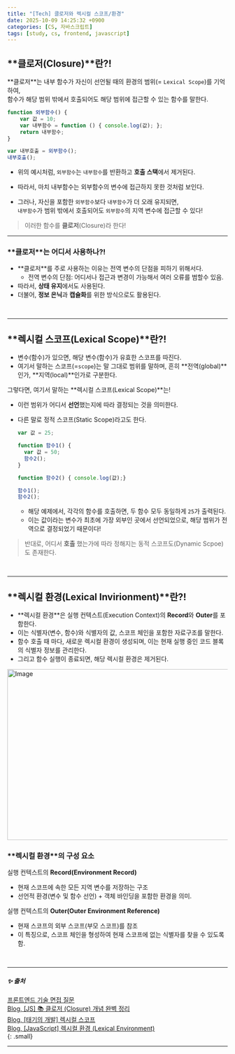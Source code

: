 ```yaml
---
title: "[Tech] 클로저와 렉시컬 스코프/환경"
date: 2025-10-09 14:25:32 +0900
categories: [CS, 자바스크립트]
tags: [study, cs, frontend, javascript]
---
```


## **<span class="purplepen">클로저</span>(Closure)**란?!   

**<span class="purplepen">클로저</span>**는 내부 함수가 <span class="yellow2pen">자신이 선언될 때의 환경의 범위</span>(= `Lexical Scope`)를 기억하여,    
함수가 <span class="blue2pen">해당 범위 밖에서 호출되어도 해당 범위에 접근할 수 있는 함수</span>를 말한다.    

```js   
function 외부함수() {
    var 값 = 10;
    var 내부함수 = function () { console.log(값); };
    return 내부함수;
}

var 내부호출 = 외부함수();
내부호출();
```   

- 위의 예시처럼, `외부함수`는 `내부함수`를 반환하고 <span class="graypen">**호출 스택**</span>에서 제거된다.  
- 따라서, 마치 내부함수는 외부함수의 변수에 접근하지 못한 것처럼 보인다.  

- 그러나, 자신을 포함한 `외부함수`보다 `내부함수`가 더 오래 유지되면,  
  `내부함수`가 범위 밖에서 호출되어도 `외부함수`의 지역 변수에 접근할 수 있다!

> 이러한 함수를 **클로저**(Closure)라 한다!

---

### **<span class="purplepen">클로저</span>**는 어디서 사용하나?!

- **<span class="purplepen">클로저</span>**를 주로 사용하는 이유는 <span class="redpen">전역 변수의 단점</span>을 피하기 위해서다.   
  - <span class="redpen">전역 변수의 단점</span>: 어디서나 접근과 변경이 가능해서 여러 오류를 범할수 있음.  
- 따라서, **상태 유지**에서도 사용된다.  
- 더불어, **정보 은닉**과 **캡슐화**를 위한 방식으로도 활용된다.  

<br>

---

## **<span class="greenpen">렉시컬 스코프</span>(Lexical Scope)**란?!    

- 변수(함수)가 있으면, 해당 변수(함수)가 유효한 스코프를 따진다.
- 여기서 말하는 스코프(=`scope`)는 말 그대로 범위를 말하며, 흔히 **전역(global)**인가, **지역(local)**인가로 구분한다. 

그렇다면, 여기서 말하는 **<span class="greenpen">렉시컬 스코프</span>(Lexical Scope)**는!    
- 이런 범위가 <span class="yellow2pen">어디서 **선언**했는지에 따라 결정되는 것</span>을 의미한다.  
- 다른 말로 <span class="greenpen">정적 스코프</span>(Static Scope)라고도 한다.  
  
  ```js   
  var 값 = 25;

  function 함수1() {
    var 값 = 50;
    함수2();
  } 

  function 함수2() { console.log(값);}
  
  함수1();
  함수2();
  ```   
  - 해당 예제에서, 각각의 함수를 호출하면, 두 함수 모두 동일하게 `25`가 출력된다.
  - 이는 값이라는 변수가 최초에 가장 외부인 곳에서 선언되었으로, 해당 범위가 전역으로 결정되었기 때문이다!  

> 반대로, 어디서 **호출** 했는가에 따라 정해지는 동적 스코프도(Dynamic Scpoe)도 존재한다.   

<br>

---

## **<span class="greenpen">렉시컬 환경</span>(Lexical Invirionment)**란?!    

- **<span class="greenpen">렉시컬 환경</span>**은 실행 컨텍스트(Execution Context)의 **Record**와 **Outer**를 포함한다.    
- 이는 식별자(변수, 함수)와 식별자의 값, 스코프 체인을 포함한 자료구조를 말한다.   
- 함수 호출 때 마다, 새로운 <span class="greenpen">렉시컬 환경</span>이 생성되며, 이는 현재 실행 중인 코드 블록의 식별자 정보를 관리한다.   
- 그리고 함수 실행이 종료되면, 해당 <span class="greenpen">렉시컬 환경</span>은 제거된다.    

<img width="739" height="390" alt="Image" src="https://github.com/user-attachments/assets/27619db1-eac2-487a-8fb8-b7bd23fb45f0" />    

### **<span class="greenpen">렉시컬 환경</span>**의 구성 요소

실행 컨텍스트의 **Record(Environment Record)**      
- <span class="yellow2pen">현재 스코프에 속한 모든 지역 변수를 저장</span>하는 구조   
- 선언적 환경(변수 및 함수 선언) + 객체 바인딩을 포함한 환경을 의미.       

실행 컨텍스트의 **Outer(Outer Environment Reference)**      
- <span class="blue2pen">현재 스코프의 외부 스코프(부모 스코프)를 참조</span>   
- 이 특징으로, 스코프 체인을 형성하여 현재 스코프에 없는 식별자를 찾을 수 있도록 함.   

<br>

---   

##### ✨ 출처   

[프론트엔드 기술 면접 질문](https://frontend-interview-question.vercel.app/)     
[Blog, [JS] 📚 클로저 (Closure) 개념 완벽 정리](https://inpa.tistory.com/entry/JS-%F0%9F%93%9A-%ED%81%B4%EB%A1%9C%EC%A0%80)     
[Blog, [태기의 개발] 렉시컬 스코프](https://ljtaek2.tistory.com/145)      
[Blog, [JavaScript] 렉시컬 환경 (Lexical Environment)](https://velog.io/@bcong/JavaScript-%EB%A0%89%EC%8B%9C%EC%BB%AC-%ED%99%98%EA%B2%BD-Lexical-Environment#%EC%8B%A4%ED%96%89-%EC%BB%A8%ED%85%8D%EC%8A%A4%ED%8A%B8execution-context-%EA%B5%AC%EC%A1%B0)       
{: .small}     

---

